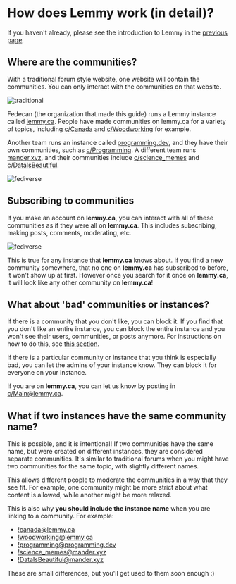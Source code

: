 # How does Lemmy work (in detail)?

If you haven't already, please see the introduction to Lemmy in the [previous page](../for-users.md).

## Where are the communities?

With a traditional forum style website, one website will contain the communities. You can only interact with the communities on that website.

![traditional](/img/guide/lemmy/detailed-overview/lemmy-detailed_overview-traditional.png)

Fedecan (the organization that made this guide) runs a Lemmy instance called [lemmy.ca](https://lemmy.ca). People have made communities on lemmy.ca for a variety of topics, including [c/Canada](https://lemmy.ca/c/Canada) and [c/Woodworking](https://lemmy.ca/c/Woodworking) for example.

Another team runs an instance called [programming.dev](https://programming.dev), and they have their own communities, such as [c/Programming](https://programming.dev/c/programming). A different team runs [mander.xyz](https://mander.xyz), and their communities include [c/science_memes](https://mander.xyz/c/science_memes) and [c/DataIsBeautiful](https://mander.xyz/c/DataIsBeautiful).

![fediverse](/img/guide/lemmy/detailed-overview/lemmy-detailed_overview-fediverse.png)

## Subscribing to communities

If you make an account on **lemmy.ca**, you can interact with all of these communities as if they were all on **lemmy.ca**. This includes subscribing, making posts, comments, moderating, etc.

![fediverse](/img/guide/lemmy/detailed-overview/lemmy-detailed_overview-fediverse-v2.png)

This is true for any instance that **lemmy.ca** knows about. If you find a new community somewhere, that no one on **lemmy.ca** has subscribed to before, it won't show up at first. However once you search for it once on **lemmy.ca**, it will look like any other community on **lemmy.ca**!

## What about 'bad' communities or instances?

If there is a community that you don't like, you can block it. If you find that you don't like an entire instance, you can block the entire instance and you won't see their users, communities, or posts anymore. For instructions on how to do this, see [this section](./how-to-block.md).

If there is a particular community or instance that you think is especially bad, you can let the admins of your instance know. They can block it for everyone on your instance. 

If you are on **lemmy.ca**, you can let us know by posting in [c/Main@lemmy.ca](https://lemmy.ca/c/main).

## What if two instances have the same community name?

This is possible, and it is intentional! If two communities have the same name, but were created on different instances, they are considered separate communities. It's similar to traditional forums when you might have two communities for the same topic, with slightly different names.

This allows different people to moderate the communities in a way that they see fit. For example, one community might be more strict about what content is allowed, while another might be more relaxed.

This is also why **you should include the instance name** when you are linking to a community. For example:

- [!canada@lemmy.ca](https://lemmy.ca/c/Canada)
- [!woodworking@lemmy.ca](https://lemmy.ca/c/Woodworking)
- [!programming@programming.dev](https://programming.dev/c/programming)
- [!science_memes@mander.xyz](https://mander.xyz/c/science_memes)
- [!DataIsBeautiful@mander.xyz](https://mander.xyz/c/DataIsBeautiful)

These are small differences, but you'll get used to them soon enough :)